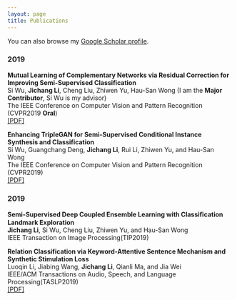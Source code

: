 ```yaml
---
layout: page
title: Publications
---
```


You can also browse my <a href="https://scholar.google.com/citations?hl=en&user=5d1rSEEAAAAJ" target="_blank">Google Scholar profile</a>.
<br />


<h3>
    <a name='Conference'></a> 2019
</h3>

<div class="media">
    <div class="media-body">
       <p class="media-heading">
          <strong>Mutual Learning of Complementary Networks via Residual Correction for Improving Semi-Supervised Classification</strong><br />
          Si Wu, <b>Jichang Li</b>, Cheng Liu, Zhiwen Yu, Hau-San Wong (I am the <b>Major Contributor</b>, Si Wu is my advisor)<br />
          The IEEE Conference on Computer Vision and Pattern Recognition (CVPR2019 <b>Oral</b>)<br />
          <a href="http://openaccess.thecvf.com/content_CVPR_2019/papers/Wu_Mutual_Learning_of_Complementary_Networks_via_Residual_Correction_for_Improving_CVPR_2019_paper.pdf">[PDF]</a><br />
       </p>
    </div>
</div>

<div class="media">
    <div class="media-body">
       <p class="media-heading">
          <strong>Enhancing TripleGAN for Semi-Supervised Conditional Instance Synthesis and Classification</strong><br />
          Si Wu, Guangchang Deng, <b>Jichang Li</b>, Rui Li, Zhiwen Yu, and Hau-San Wong<br />
          The IEEE Conference on Computer Vision and Pattern Recognition (CVPR2019)<br />
          <a href="http://openaccess.thecvf.com/content_CVPR_2019/papers/Wu_Enhancing_TripleGAN_for_Semi-Supervised_Conditional_Instance_Synthesis_and_Classification_CVPR_2019_paper.pdf">[PDF]</a><br />
       </p>
    </div>
</div>

<h3>
    <a name='Jounal'></a> 2019
</h3>

<div class="media">
    <div class="media-body">
       <p class="media-heading">
          <strong>Semi-Supervised Deep Coupled Ensemble Learning with Classiﬁcation Landmark Exploration</strong><br />
          <b>Jichang Li</b>, Si Wu, Cheng Liu, Zhiwen Yu, and Hau-San Wong<br />
          IEEE Transaction on Image Processing(TIP2019)<br />
       </p>
    </div>
</div>

<div class="media">
    <div class="media-body">
       <p class="media-heading">
          <strong>Relation Classification via Keyword-Attentive Sentence Mechanism and Synthetic Stimulation Loss</strong><br />
          Luoqin Li, Jiabing Wang, <b>Jichang Li</b>, Qianli Ma, and Jia Wei<br />
          IEEE/ACM Transactions on Audio, Speech, and Language Processing(TASLP2019)<br />
          <a href="https://ieeexplore.ieee.org/abstract/document/8733064">[PDF]</a><br />
       </p>
    </div>
</div>



